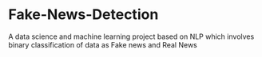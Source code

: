 # Fake-News-Detection
A data science and machine learning project based on NLP which involves binary classification of data as Fake news and Real News
